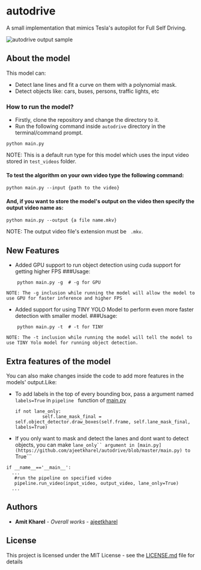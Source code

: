 # autodrive
A small implementation that mimics Tesla's autopilot for Full Self Driving.

![autodrive output sample](https://github.com/ajeetkharel/autodrive/blob/master/outputs/output_sample.png)

## About the model
This model can:
  * Detect lane lines and fit a curve on them with a polynomial mask.
  * Detect objects like: cars, buses, persons, traffic lights, etc

### How to run the model?

* Firstly, clone the repository and change the directory to it.
* Run the following command inside ``` autodrive ``` directory in the terminal/command prompt.
```
python main.py
```
NOTE: This is a default run type for this model which uses the input video stored in ``` test_videos ``` folder.

#### To test the algorithm on your own video type the following command:
```
python main.py --input {path to the video}
```
#### And, if you want to store the model's output on the video then specify the output video name as:
```
python main.py --output {a file name.mkv}
```
NOTE: The output video file's extension must be ``` .mkv```.

## New Features
* Added GPU support to run object detection using cuda support for getting higher FPS
###Usage:
```
	python main.py -g  # -g for GPU
```
   	NOTE: The -g inclusion while running the model will allow the model to use GPU for faster inference and higher FPS

* Added support for using TINY YOLO Model to perform even more faster detection with smaller model.
###Usage:
```
	python main.py -t  # -t for TINY
```
   	NOTE: The -t inclusion while running the model will tell the model to use TINY Yolo model for running object detection.

## Extra features of the model
You can also make changes inside the code to add more features in the models' output.Like:

* To add labels in the top of every bounding box, pass a argument named ``` labels=True ``` in ```pipeline ``` function of [main.py](https://github.com/ajeetkharel/autodrive/blob/master/main.py)
  ```
  if not lane_only:
			self.lane_mask_final = self.object_detector.draw_boxes(self.frame, self.lane_mask_final, labels=True)
  ```
 
 * If you only want to mask and detect the lanes and dont want to detect objects, you can make ```lane_only`` argument in [main.py](https://github.com/ajeetkharel/autodrive/blob/master/main.py) to ```True```
 
 ```
 if __name__=='__main__':
   ...
	#run the pipeline on specified video
	pipeline.run_video(input_video, output_video, lane_only=True)
   ...
 ```
 
## Authors

* **Amit Kharel** - *Overall works* - [ajeetkharel](https://github.com/ajeetkharel)

## License

This project is licensed under the MIT License - see the [LICENSE.md](LICENSE.md) file for details
